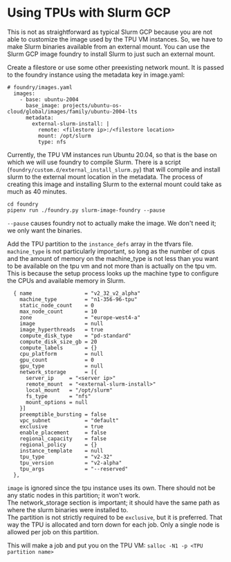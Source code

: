 # Using TPUs with Slurm GCP

This is not as straightforward as typical Slurm GCP because you are not able to
customize the image used by the TPU VM instances. So, we have to make Slurm
binaries available from an external mount. You can use the Slurm GCP image
foundry to install Slurm to just such an external mount.

Create a filestore or use some other preexisting network mount. It is passed to
the foundry instance using the metadata key in image.yaml:
```
# foundry/images.yaml
  images:
    - base: ubuntu-2004
      base_image: projects/ubuntu-os-cloud/global/images/family/ubuntu-2004-lts
      metadata:
        external-slurm-install: |
          remote: <filestore ip>:/<filestore location>
          mount: /opt/slurm
          type: nfs
```

Currently, the TPU VM instances run Ubuntu 20.04, so that is the base on which
we will use foundry to compile Slurm. There is a script
(`foundry/custom.d/external_install_slurm.py`) that will compile and install
slurm to the external mount location in the metadata. The process of creating
this image and installing Slurm to the external mount could take as much as 40
minutes.

```
cd foundry
pipenv run ./foundry.py slurm-image-foundry --pause
```
`--pause` causes foundry not to actually make the image. We don't need it; we
only want the binaries.

Add the TPU partition to the `instance_defs` array in the tfvars file. `machine_type`
is not particularly important, so long as the number of cpus and the amount of
memory on the machine_type is not less than you want to be available on the tpu
vm and not more than is actually on the tpu vm. This is because the setup
process looks up the machine type to configure the CPUs and available memory in
Slurm.
```
  { name                 = "v2_32_v2_alpha"
    machine_type         = "n1-356-96-tpu"
    static_node_count    = 0
    max_node_count       = 10
    zone                 = "europe-west4-a"
    image                = null
    image_hyperthreads   = true
    compute_disk_type    = "pd-standard"
    compute_disk_size_gb = 20
    compute_labels       = {}
    cpu_platform         = null
    gpu_count            = 0
    gpu_type             = null
    network_storage      = [{
      server_ip     = "<server ip>"
      remote_mount  = "<external-slurm-install>"
      local_mount   = "/opt/slurm"
      fs_type       = "nfs"
	  mount_options = null
    }]
    preemptible_bursting = false
    vpc_subnet           = "default"
    exclusive            = true
    enable_placement     = false
    regional_capacity    = false
    regional_policy      = {}
    instance_template    = null
    tpu_type             = "v2-32"
    tpu_version          = "v2-alpha"
	tpu_args			 = "--reserved"
  },
```

`image` is ignored since the tpu instance uses its own. There should not be any
static nodes in this partition; it won't work.  
The network_storage section is important; it should have the same path as where
the slurm binaries were installed to.  
The partition is not strictly required to be `exclusive`, but it
is preferred. That way the TPU is allocated and torn down for each job.
Only a single node is allowed per job on this partition.

This will make a job and put you on the TPU VM:
`salloc -N1 -p <TPU partition name>`
